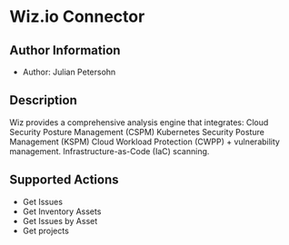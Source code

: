 # Wiz.io Connector

## Author Information
- Author: Julian Petersohn

## Description
Wiz provides a comprehensive analysis engine that integrates: Cloud Security Posture Management (CSPM) Kubernetes Security Posture Management (KSPM) Cloud Workload Protection (CWPP) + vulnerability management. Infrastructure-as-Code (IaC) scanning.

## Supported Actions
- Get Issues
- Get Inventory Assets
- Get Issues by Asset
- Get projects